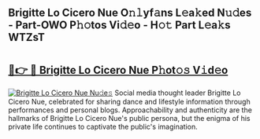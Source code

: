 ## Brigitte Lo Cicero Nue O𝚗𝚕yf𝚊ns L𝚎a𝚔ed N𝚞𝚍es - Part-OWO P𝚑𝚘tos Vi𝚍𝚎o - H𝚘𝚝 Part L𝚎a𝚔s WTZsT

# <h2><a href="http://kfdrven.oniu.top/?m=Brigitte+Lo+Cicero+Nue">🔗👉 🔴 Brigitte Lo Cicero Nue P𝚑ot𝚘𝚜 V𝚒d𝚎o</a></h2>

[![Brigitte Lo Cicero Nue Nu𝚍e𝚜](https://i.imgur.com/0qMVB7G.gif)](http://kfdrven.oniu.top/?m=Brigitte+Lo+Cicero+Nue)
Social media thought leader Brigitte Lo Cicero Nue, celebrated for sharing dance and lifestyle information through performances and personal blogs. Approachability and authenticity are the hallmarks of Brigitte Lo Cicero Nue's public persona, but the enigma of his private life continues to captivate the public's imagination.  
